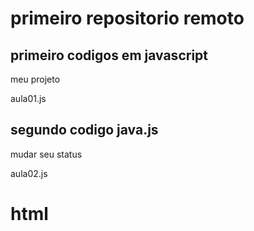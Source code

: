 # primeiro repositorio  remoto

## primeiro codigos em javascript
meu projeto 

aula01.js

## segundo codigo java.js
<p>mudar seu status<p>
aula02.js

# html